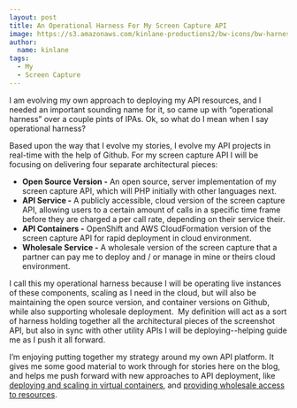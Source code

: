 ```yaml
---
layout: post
title: An Operational Harness For My Screen Capture API
image: https://s3.amazonaws.com/kinlane-productions2/bw-icons/bw-harness.png
author:
  name: kinlane
tags:
  - My
  - Screen Capture
---
```

I am evolving my own approach to deploying my API resources, and I needed an important sounding name for it, so came up with “operational harness” over a couple pints of IPAs. Ok, so what do I mean when I say operational harness?

Based upon the way that I evolve my stories, I evolve my API projects in real-time with the help of Github. For my screen capture API I will be focusing on delivering four separate architectural pieces:

*   **Open Source Version -** An open source, server implementation of my screen capture API, which will PHP initially with other languages next.
*   **API Service -** A publicly accessible, cloud version of the screen capture API, allowing users to a certain amount of calls in a specific time frame before they are charged a per call rate, depending on their service their.
*   **API Containers -** OpenShift and AWS CloudFormation version of the screen capture API for rapid deployment in cloud environment.
*   **Wholesale Service -** A wholesale version of the screen capture that a partner can pay me to deploy and / or manage in mine or theirs cloud environment.

I call this my operational harness because I will be operating live instances of these components, scaling as I need in the cloud, but will also be maintaining the open source version, and container versions on Github, while also supporting wholesale deployment.  My definition will act as a sort of harness holding together all the architectural pieces of the screenshot API, but also in sync with other utility APIs I will be deploying--helping guide me as I push it all forward.

I’m enjoying putting together my strategy around my own API platform. It gives me some good material to work through for stories here on the blog, and helps me push forward with new approaches to API deployment, like [deploying and scaling in virtual containers](http://apievangelist.com/2014/04/07/containers-will-do-for-apis-what-apis-do-for-companies/), and [providing wholesale access to resources](http://apievangelist.com/2014/01/30/what-will-it-take-to-sell-my-api-as-a-wholesale-resource/).